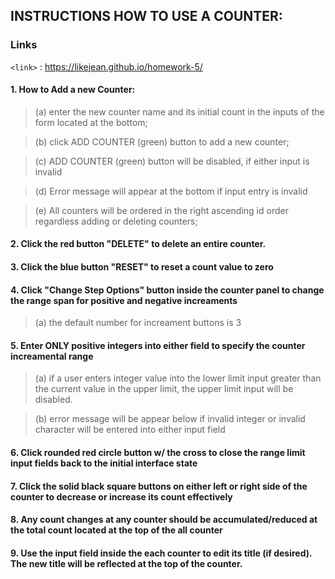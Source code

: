 ## INSTRUCTIONS HOW TO USE A COUNTER:

### Links

`<link>` : <https://likejean.github.io/homework-5/>


#### 1. How to Add a new Counter: 
> (a) enter the new counter name and its initial count in the inputs of the form located at the bottom;

> (b) click ADD COUNTER (green) button to add a new counter;

> (c) ADD COUNTER (green) button will be disabled, if either input is invalid 

> (d) Error message will appear at the bottom if input entry is invalid 

> (e) All counters will be ordered in the right ascending id order regardless adding or deleting counters;

#### 2. Click the red button "DELETE" to delete an entire counter.

#### 3. Click the blue button "RESET" to reset a count value to zero

#### 4. Click "Change Step Options" button inside the counter panel to change the range span for positive and negative increaments 

> (a) the default number for increament buttons is 3

#### 5. Enter ONLY positive integers into either field to specify the counter increamental range 
> (a) if a user enters integer value into the lower limit input greater than the current value in the upper limit, the upper limit input will be disabled. 

> (b) error message will be appear below if invalid integer or invalid character will be entered into either input field

#### 6. Click rounded red circle button w/ the cross to close the range limit input fields back to the initial interface state

#### 7. Click the solid black square buttons on either left or right side of the counter to decrease or increase its count effectively

#### 8. Any count changes at any counter should be accumulated/reduced at the total count located at the top of the all counter

#### 9. Use the input field inside the each counter to edit its title (if desired). The new title will be reflected at the top of the counter.



